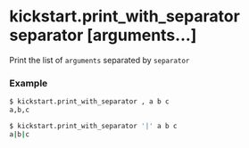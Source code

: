 # kickstart.print_with_separator separator [arguments...]

Print the list of `arguments` separated by `separator`


### Example

```bash
$ kickstart.print_with_separator , a b c
a,b,c

$ kickstart.print_with_separator '|' a b c
a|b|c
```
